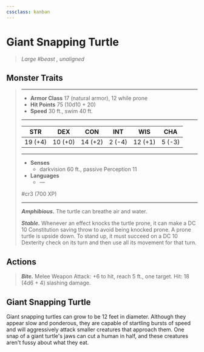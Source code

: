 ```yaml
---
cssclass: kanban
---
```


# Giant Snapping Turtle
>*Large #beast , unaligned*
## Monster Traits
>___
>- **Armor Class** 17 (natural armor), 12 while prone
>- **Hit Points** 75 (10d10 + 20)
>- **Speed** 30 ft., swim 40 ft.
>___
>|STR|DEX|CON|INT|WIS|CHA|
>|:---:|:---:|:---:|:---:|:---:|:---:|
>|19 (+4)|10 (+0)|14 (+2)|2 (-4)|12 (+1)|5 (-3)|
>___
>- **Senses**
>	 - darkvision 60 ft., passive Perception 11
>- **Languages**
>	 - —
>
> #cr3 (700 XP)
>___
>***Amphibious.*** The turtle can breathe air and water.  
>
>***Stable.*** Whenever an effect knocks the turtle prone, it can make a DC 10 Constitution saving throw to avoid being knocked prone. A prone turtle is upside down. To stand up, it must succeed on a DC 10 Dexterity check on its turn and then use all its movement for that turn.  
>
## Actions
>***Bite.*** Melee Weapon Attack: +6 to hit, reach 5 ft., one target. Hit: 18 (4d6 + 4) slashing damage.
## Giant Snapping Turtle
Giant snapping turtles can grow to be 12 feet in diameter. Although they appear slow and ponderous, they are capable of startling bursts of speed and will aggressively attack smaller creatures that approach them. One snap of a giant turtle's jaws can cut a human in half, and these creatures aren't fussy about what they eat.